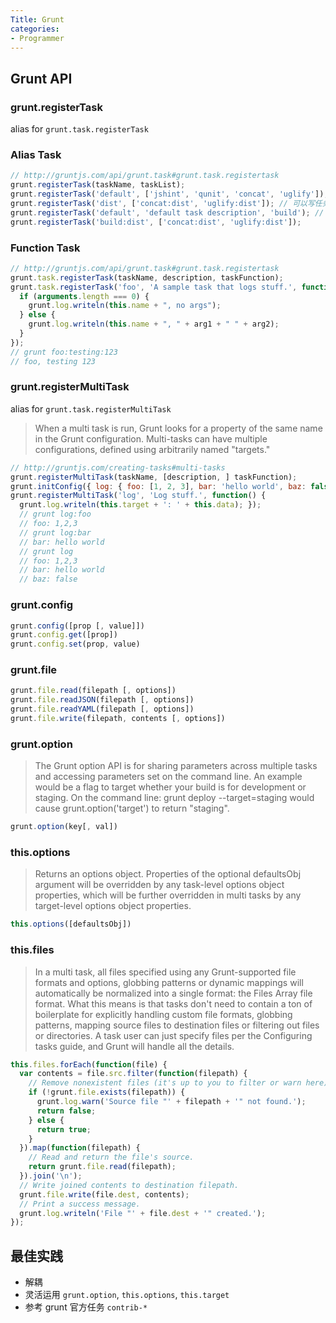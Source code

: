 ```yaml
---
Title: Grunt
categories:
- Programmer
---
```


## Grunt API

### grunt.registerTask

alias for `grunt.task.registerTask`

### Alias Task

```js
// http://gruntjs.com/api/grunt.task#grunt.task.registertask
grunt.registerTask(taskName, taskList);
grunt.registerTask('default', ['jshint', 'qunit', 'concat', 'uglify']);
grunt.registerTask('dist', ['concat:dist', 'uglify:dist']); // 可以写任务描述
grunt.registerTask('default', 'default task description', 'build'); // 可以定义带冒号的任务
grunt.registerTask('build:dist', ['concat:dist', 'uglify:dist']);
```

<!-- more -->

### Function Task

```js
// http://gruntjs.com/api/grunt.task#grunt.task.registertask
grunt.task.registerTask(taskName, description, taskFunction);
grunt.task.registerTask('foo', 'A sample task that logs stuff.', function(arg1, arg2) {
  if (arguments.length === 0) {
    grunt.log.writeln(this.name + ", no args");
  } else {
    grunt.log.writeln(this.name + ", " + arg1 + " " + arg2);
  }
});
// grunt foo:testing:123
// foo, testing 123
```

### grunt.registerMultiTask

alias for `grunt.task.registerMultiTask`

> When a multi task is run, Grunt looks for a property of the same name in the Grunt configuration. Multi-tasks can have multiple configurations, defined using arbitrarily named "targets."

```js
// http://gruntjs.com/creating-tasks#multi-tasks
grunt.registerMultiTask(taskName, [description, ] taskFunction);
grunt.initConfig({ log: { foo: [1, 2, 3], bar: 'hello world', baz: false } });
grunt.registerMultiTask('log', 'Log stuff.', function() {
  grunt.log.writeln(this.target + ': ' + this.data); });
  // grunt log:foo
  // foo: 1,2,3
  // grunt log:bar
  // bar: hello world
  // grunt log
  // foo: 1,2,3
  // bar: hello world
  // baz: false
```

### grunt.config

```js
grunt.config([prop [, value]])
grunt.config.get([prop])
grunt.config.set(prop, value)
```

### grunt.file

```js
grunt.file.read(filepath [, options])
grunt.file.readJSON(filepath [, options])
grunt.file.readYAML(filepath [, options])
grunt.file.write(filepath, contents [, options])
```

### grunt.option

> The Grunt option API is for sharing parameters across multiple tasks and accessing parameters set on the command line.
> An example would be a flag to target whether your build is for development or staging. On the command line: grunt deploy --target=staging would cause grunt.option('target') to return "staging".

```js
grunt.option(key[, val])
```

### this.options

> Returns an options object. Properties of the optional defaultsObj argument will be overridden by any task-level options object properties, which will be further overridden in multi tasks by any target-level options object properties.

```js
this.options([defaultsObj])
```

### this.files

> In a multi task, all files specified using any Grunt-supported file formats and options, globbing patterns or dynamic mappings will automatically be normalized into a single format: the Files Array file format.
> What this means is that tasks don't need to contain a ton of boilerplate for explicitly handling custom file formats, globbing patterns, mapping source files to destination files or filtering out files or directories. A task user can just specify files per the Configuring tasks guide, and Grunt will handle all the details.

```js
this.files.forEach(function(file) {
  var contents = file.src.filter(function(filepath) {
    // Remove nonexistent files (it's up to you to filter or warn here).
    if (!grunt.file.exists(filepath)) {
      grunt.log.warn('Source file "' + filepath + '" not found.');
      return false;
    } else {
      return true;
    }
  }).map(function(filepath) {
    // Read and return the file's source.
    return grunt.file.read(filepath);
  }).join('\n');
  // Write joined contents to destination filepath.
  grunt.file.write(file.dest, contents);
  // Print a success message.
  grunt.log.writeln('File "' + file.dest + '" created.');
});
```

## 最佳实践

- 解耦
- 灵活运用 `grunt.option`, `this.options`, `this.target`
- 参考 grunt 官方任务 `contrib-*`
